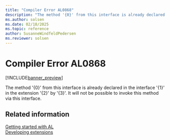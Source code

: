 ```yaml
---
title: "Compiler Error AL0868"
description: "The method '{0}' from this interface is already declared in the interface '{1}' in the extension '{2}' by '{3}'."
ms.author: solsen
ms.date: 02/18/2025
ms.topic: reference
author: SusanneWindfeldPedersen
ms.reviewer: solsen
---
```

[//]: # (START>DO_NOT_EDIT)
[//]: # (IMPORTANT:Do not edit any of the content between here and the END>DO_NOT_EDIT.)
[//]: # (Any modifications should be made in the .xml files in the ModernDev repo.)
# Compiler Error AL0868

[!INCLUDE[banner_preview](../includes/banner_preview.md)]

The method '{0}' from this interface is already declared in the interface '{1}' in the extension '{2}' by '{3}'. It will not be possible to invoke this method via this interface.


[//]: # (IMPORTANT: END>DO_NOT_EDIT)
## Related information  
[Getting started with AL](../devenv-get-started.md)  
[Developing extensions](../devenv-dev-overview.md)  